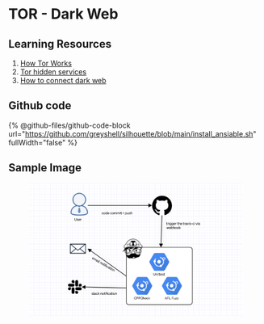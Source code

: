 # TOR - Dark Web

## Learning Resources
1. [How Tor Works](https://www.youtube.com/watch?v=QRYzre4bf7I)
2. [Tor hidden services](https://www.youtube.com/watch?v=lVcbq_a5N9I)
3. [How to connect dark web](https://www.youtube.com/watch?v=EgXeXmNecto)



## Github code

{% @github-files/github-code-block url="https://github.com/greyshell/silhouette/blob/main/install_ansiable.sh" fullWidth="false" %}

## Sample Image

<figure><img src="https://raw.githubusercontent.com/greyshell/libO2/main/.assets/libO2_ci.png" alt="Image sample"><figcaption></figcaption></figure>
